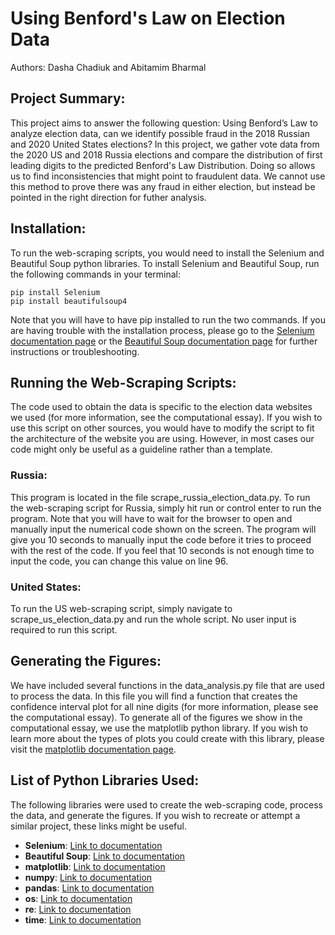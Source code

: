 # Using Benford's Law on Election Data
Authors: Dasha Chadiuk and Abitamim Bharmal

## Project Summary:
This project aims to answer the following question: Using Benford’s Law to analyze election data, can we identify possible fraud in the 2018 Russian and 2020 United States elections?
In this project, we gather vote data from the 2020 US and 2018 Russia elections and compare the distribution of first leading digits to the predicted Benford's Law Distribution. Doing so allows us to find inconsistencies that might point to fraudulent data. We cannot use this method to prove there was any fraud in either election, but instead be pointed in the right direction for futher analysis.

## Installation: 
To run the web-scraping scripts, you would need to install the Selenium and Beautiful Soup python libraries. 
To install Selenium and Beautiful Soup, run the following commands in your terminal: 

```
pip install Selenium
pip install beautifulsoup4
```

Note that you will have to have pip installed to run the two commands.
If you are having trouble with the installation process, please go to the [Selenium documentation page](https://selenium-python.readthedocs.io/installation.html) or the [Beautiful Soup documentation page](https://www.crummy.com/software/BeautifulSoup/bs4/doc/#installing-beautiful-soup) for further instructions or troubleshooting. 

## Running the Web-Scraping Scripts: 
The code used to obtain the data is specific to the election data websites we used (for more information, see the computational essay). If you wish to use this script on other sources, you would have to modify the script to fit the architecture of the website you are using. However, in most cases our code might only be useful as a guideline rather than a template. 
### Russia: 
This program is located in the file scrape_russia_election_data.py. To run the web-scraping script for Russia, simply hit run or control enter to run the program. Note that you will have to wait for the browser to open and manually input the numerical code shown on the screen. The program will give you 10 seconds to manually input the code before it tries to proceed with the rest of the code. If you feel that 10 seconds is not enough time to input the code, you can change this value on line 96. 
### United States: 
To run the US web-scraping script, simply navigate to scrape_us_election_data.py and run the whole script. No user input is required to run this script. 

## Generating the Figures: 

We have included several functions in the data_analysis.py file that are used to process the data. In this file you will find a function that creates the confidence interval plot for all nine digits (for more information, please see the computational essay). To generate all of the figures we show in the computational essay, we use the matplotlib python library. If you wish to learn more about the types of plots you could create with this library, please visit the [matplotlib documentation page](https://matplotlib.org/). 

## List of Python Libraries Used: 
The following libraries were used to create the web-scraping code, process the data, and generate the figures. If you wish to recreate or attempt a similar project, these links might be useful. 

* **Selenium**: [Link to documentation](https://selenium-python.readthedocs.io/installation.html)
* **Beautiful Soup**:  [Link to documentation](https://www.crummy.com/software/BeautifulSoup/bs4/doc/#installing-beautiful-soup)
* **matplotlib**:  [Link to documentation](https://matplotlib.org/)
* **numpy**:  [Link to documentation](https://numpy.org/doc/)
* **pandas**:  [Link to documentation](https://pandas.pydata.org/docs/)
* **os**:  [Link to documentation](https://docs.python.org/3/library/os.html)
* **re**:  [Link to documentation](https://docs.python.org/3/library/re.html)
* **time**:  [Link to documentation](https://docs.python.org/3/library/time.html)
